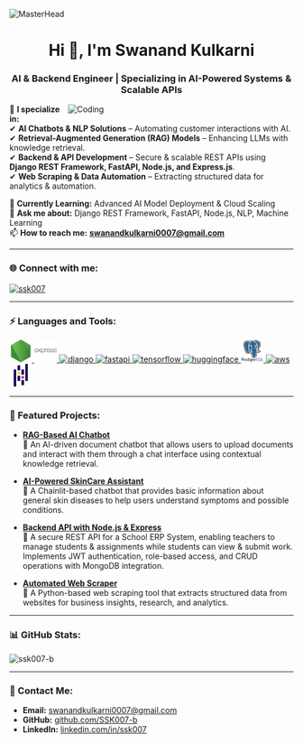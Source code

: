 ![MasterHead](https://static.wixstatic.com/media/3eee0b_8b6780c6bd8245ecafdbe55d8db7e2df~mv2.gif)  
<h1 align="center">Hi 👋, I'm Swanand Kulkarni</h1>
<h3 align="center">AI & Backend Engineer | Specializing in AI-Powered Systems & Scalable APIs</h3>

<img align="right" alt="Coding" width="400" src="https://hack.codingblocks.com/_nuxt/img/maingif.1646021.gif">

🔹 **I specialize in:**  
✔ **AI Chatbots & NLP Solutions** – Automating customer interactions with AI.  
✔ **Retrieval-Augmented Generation (RAG) Models** – Enhancing LLMs with knowledge retrieval.  
✔ **Backend & API Development** – Secure & scalable REST APIs using **Django REST Framework, FastAPI, Node.js, and Express.js**.  
✔ **Web Scraping & Data Automation** – Extracting structured data for analytics & automation.  

🌱 **Currently Learning:** Advanced AI Model Deployment & Cloud Scaling  
💬 **Ask me about:** Django REST Framework, FastAPI, Node.js, NLP, Machine Learning  
📫 **How to reach me:** **swanandkulkarni0007@gmail.com**  

---

<h3 align="left">🌐 Connect with me:</h3>
<p align="left">
<a href="https://linkedin.com/in/ssk007" target="blank"><img align="center" src="https://raw.githubusercontent.com/rahuldkjain/github-profile-readme-generator/master/src/images/icons/Social/linked-in-alt.svg" alt="ssk007" height="30" width="40" /></a>
</p>

---

<h3 align="left">⚡ Languages and Tools:</h3>
<p align="left"> 
  <a href="https://nodejs.org/" target="_blank"> <img src="https://raw.githubusercontent.com/devicons/devicon/master/icons/nodejs/nodejs-original.svg" alt="nodejs" width="40" height="40"/> </a>
  <a href="https://expressjs.com/" target="_blank"> <img src="https://raw.githubusercontent.com/devicons/devicon/master/icons/express/express-original-wordmark.svg" alt="express" width="40" height="40"/> </a>
  <a href="https://www.djangoproject.com/" target="_blank"> <img src="https://cdn.worldvectorlogo.com/logos/django.svg" alt="django" width="40" height="40"/> </a> 
  <a href="https://fastapi.tiangolo.com/" target="_blank"> <img src="https://cdn.worldvectorlogo.com/logos/fastapi.svg" alt="fastapi" width="40" height="40"/> </a>  
  <a href="https://www.tensorflow.org/" target="_blank"> <img src="https://www.vectorlogo.zone/logos/tensorflow/tensorflow-icon.svg" alt="tensorflow" width="40" height="40"/> </a>
  <a href="https://huggingface.co/" target="_blank"> <img src="https://huggingface.co/front/assets/huggingface_logo-noborder.svg" alt="huggingface" width="40" height="40"/> </a>
  <a href="https://www.postgresql.org/" target="_blank"> <img src="https://raw.githubusercontent.com/devicons/devicon/master/icons/postgresql/postgresql-original-wordmark.svg" alt="postgresql" width="40" height="40"/> </a> 
  <a href="https://aws.amazon.com/" target="_blank"> <img src="https://www.vectorlogo.zone/logos/amazon_aws/amazon_aws-icon.svg" alt="aws" width="40" height="40"/> </a> 
  <a href="https://pandas.pydata.org/" target="_blank"> <img src="https://raw.githubusercontent.com/devicons/devicon/2ae2a900d2f041da66e950e4d48052658d850630/icons/pandas/pandas-original.svg" alt="pandas" width="40" height="40"/> </a> 
</p>

---

### 🚀 Featured Projects:
- **[RAG-Based AI Chatbot](https://github.com/SSK007-b/RAG_Model)**  
  🔹 An AI-driven document chatbot that allows users to upload documents and interact with them through a chat interface using contextual knowledge retrieval.

- **[AI-Powered SkinCare Assistant](https://github.com/SSK007-b/SkinDiseases_ChatBot)**  
  🔹 A Chainlit-based chatbot that provides basic information about general skin diseases to help users understand symptoms and possible conditions.

- **[Backend API with Node.js & Express](https://github.com/SSK007-b/School-ERP-Backend-System)**  
  🔹 A secure REST API for a School ERP System, enabling teachers to manage students & assignments while students can view & submit work. Implements JWT authentication, role-based access, and CRUD operations with MongoDB integration.  

- **[Automated Web Scraper](https://github.com/SSK007-b/Web-Scraping-Text-Insights)**  
  🔹 A Python-based web scraping tool that extracts structured data from websites for business insights, research, and analytics.    

---

<h3 align="left">📊 GitHub Stats:</h3>
<p><img align="center" src="https://github-readme-stats.vercel.app/api/top-langs?username=ssk007-b&show_icons=true&locale=en&layout=compact" alt="ssk007-b" /></p>

---

### 📩 Contact Me:
- **Email:** [swanandkulkarni0007@gmail.com](mailto:swanandkulkarni0007@gmail.com)  
- **GitHub:** [github.com/SSK007-b](https://github.com/SSK007-b)  
- **LinkedIn:** [linkedin.com/in/ssk007](https://linkedin.com/in/ssk007)  

 
